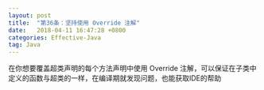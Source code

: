 ```yaml
---
layout: post
title:  "第36条：坚持使用 Override 注解"
date:   2018-04-11 16:47:28 +0800
categories: Effective-Java
tag: Java
---
```



在你想要覆盖超类声明的每个方法声明中使用 Override 注解，可以保证在子类中定义的函数与超类的一样，在编译期就发现问题，也能获取IDE的帮助